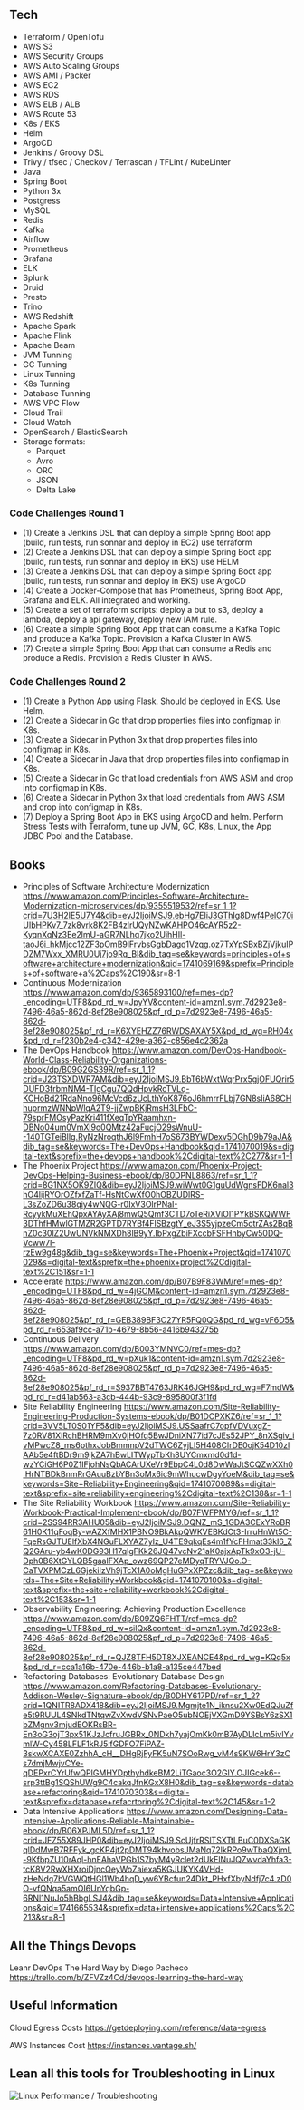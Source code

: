 ## Tech

* Terraform / OpenTofu
* AWS S3
* AWS Security Groups
* AWS Auto Scaling Groups
* AWS AMI / Packer
* AWS EC2
* AWS RDS
* AWS ELB / ALB
* AWS Route 53
* K8s / EKS
* Helm
* ArgoCD
* Jenkins / Groovy DSL
* Trivy / tfsec / Checkov / Terrascan / TFLint / KubeLinter
* Java
* Spring Boot 
* Python 3x
* Postgress
* MySQL
* Redis
* Kafka
* Airflow
* Prometheus
* Grafana
* ELK
* Splunk 
* Druid
* Presto
* Trino
* AWS Redshift
* Apache Spark
* Apache Flink
* Apache Beam
* JVM Tunning
* GC Tunning
* Linux Tunning
* K8s Tunning
* Database Tunning
* AWS VPC Flow
* Cloud Trail
* Cloud Watch
* OpenSearch / ElasticSearch
* Storage formats:
    * Parquet
    * Avro
    * ORC
    * JSON
    * Delta Lake


### Code Challenges Round 1

* (1) Create a Jenkins DSL that can deploy a simple Spring Boot app (build, run tests, run sonnar and deploy in EC2) use terraform
* (2) Create a Jenkins DSL that can deploy a simple Spring Boot app (build, run tests, run sonnar and deploy in EKS) use HELM
* (3) Create a Jenkins DSL that can deploy a simple Spring Boot app (build, run tests, run sonnar and deploy in EKS) use ArgoCD
* (4) Create a Docker-Compose that has Prometheus, Spring Boot App, Grafana and ELK. All integrated and working.
* (5) Create a set of terraform scripts: deploy a but to s3, deploy a lambda, deploy a api gateway, deploy new IAM rule.
* (6) Create a simple Spring Boot App that can consume a Kafka Topic and produce a Kafka Topic. Provision a Kafka Cluster in AWS.
* (7) Create a simple Spring Boot App that can consume a Redis and produce a Redis. Provision a Redis Cluster in AWS.

### Code Challenges Round 2

* (1) Create a Python App using Flask. Should be deployed in EKS. Use Helm.
* (2) Create a Sidecar in Go that drop properties files into configmap in K8s. 
* (3) Create a Sidecar in Python 3x that drop properties files into configmap in K8s.
* (4) Create a Sidecar in Java that drop properties files into configmap in K8s.
* (5) Create a Sidecar in Go that load credentials from AWS ASM and drop into configmap in K8s.
* (6) Create a Sidecar in Python 3x that load credentials from AWS ASM and drop into configmap in K8s. 
* (7) Deploy a Spring Boot App in EKS using ArgoCD and helm. Perform Stress Tests with Terraform, tune up JVM, GC, K8s, Linux, the App JDBC Pool and the Database.

## Books

* Principles of Software Architecture Modernization https://www.amazon.com/Principles-Software-Architecture-Modernization-microservices/dp/9355519532/ref=sr_1_1?crid=7U3H2IE5U7Y4&dib=eyJ2IjoiMSJ9.ebHg7EIiJ3GThIg8Dwf4PelC70iUIbHPKv7_7zk8vrk8K2FB4zlrUQyNZwKAHPO46cAYR5z2-KyqnXqNz3Ee2lmU-aGR7NLhq7jko2UihHIl-taoJ6i_hkMjcc12ZF3pOmB9lFrvbsGgbDagq1Vzqg.oz7TxYpSBxBZjVjkuIPDZM7Wxx_XMRU0Uj7jo9Rq_BI&dib_tag=se&keywords=principles+of+software+architecture+modernization&qid=1741069169&sprefix=Principles+of+software+a%2Caps%2C190&sr=8-1
* Continuous Modernization https://www.amazon.com/dp/9365893100/ref=mes-dp?_encoding=UTF8&pd_rd_w=JpyYV&content-id=amzn1.sym.7d2923e8-7496-46a5-862d-8ef28e908025&pf_rd_p=7d2923e8-7496-46a5-862d-8ef28e908025&pf_rd_r=K6XYEHZZ76RWDSAXAY5X&pd_rd_wg=RH04x&pd_rd_r=f230b2e4-c342-429e-a362-c856e4c2362a
* The DevOps Handbook https://www.amazon.com/DevOps-Handbook-World-Class-Reliability-Organizations-ebook/dp/B09G2GS39R/ref=sr_1_1?crid=J23TSXDWR7AM&dib=eyJ2IjoiMSJ9.BbT6bWxtWqrPrx5gjOFUQrir5DUFD3frbmNM4-TIgCgu7QQdHpvkRcTVLq-KCHoBd21RdaNno96McVcd6zUcLthYoK876oJ6hmrrFLbj7GN8sIiA68CHhuprmzWNNpWlqA2T9-jjZwpBKjRmsH3LFbC-79sprFMOsyPazKri411fXeqTpYRaamhxn-DBNo04um0VmXl9o0QMtz42aFucjO29sWnuU--140TGTeiBlIg.RyNzNroqthJ6l9FmhH7oS673BYWDexv5DGhD9b79aJA&dib_tag=se&keywords=The+DevOps+Handbook&qid=1741070019&s=digital-text&sprefix=the+devops+handbook%2Cdigital-text%2C277&sr=1-1
* The Phoenix Project https://www.amazon.com/Phoenix-Project-DevOps-Helping-Business-ebook/dp/B0DPNL8863/ref=sr_1_1?crid=8G1NX5OK9ZIQ&dib=eyJ2IjoiMSJ9.wiWwt0G1guUdWgnsFDK6nal3hO4lijRYOrOZfxfZaTf-HsNtCwXfO0hOBZUDlRS-L3sZoZD6u38qiy4wNQG-r0IxV3OlrPNaI-RcyykMuXEhQpxAYAyXAj8mwQ5Qmf3CTD7oTeRiXViOI1PYkBSKQWWF3DThfHMwlGTMZR2GPTD7RYBf4FlSBzgtY_eJ3S5yjpzeCm5otrZAs2BqBnZ0c30lZ2UwUNVkNMXDh8lB9yY.IbPxgZbiFXccbFSFHnbyCw50DQ-Vcww7I-rzEw9g48g&dib_tag=se&keywords=The+Phoenix+Project&qid=1741070029&s=digital-text&sprefix=the+phoenix+project%2Cdigital-text%2C151&sr=1-1
* Accelerate https://www.amazon.com/dp/B07B9F83WM/ref=mes-dp?_encoding=UTF8&pd_rd_w=4jGOM&content-id=amzn1.sym.7d2923e8-7496-46a5-862d-8ef28e908025&pf_rd_p=7d2923e8-7496-46a5-862d-8ef28e908025&pf_rd_r=GEB389BF3C27YR5FQ0QG&pd_rd_wg=vF6D5&pd_rd_r=653af9cc-a71b-4679-8b56-a416b943275b
* Continuous Delivery https://www.amazon.com/dp/B003YMNVC0/ref=mes-dp?_encoding=UTF8&pd_rd_w=pXuk1&content-id=amzn1.sym.7d2923e8-7496-46a5-862d-8ef28e908025&pf_rd_p=7d2923e8-7496-46a5-862d-8ef28e908025&pf_rd_r=S937BBT4763JRK46JGH9&pd_rd_wg=F7mdW&pd_rd_r=d41ab563-a3cb-444b-93c9-895800f3f1fd
* Site Reliability Engineering https://www.amazon.com/Site-Reliability-Engineering-Production-Systems-ebook/dp/B01DCPXKZ6/ref=sr_1_1?crid=3VV5LT0S01YF5&dib=eyJ2IjoiMSJ9.USSaafrC7opfVDVuxgZ-7z0RV81XlRchBHRM9mXv0jHOfq5BwJDniXN77id7cJEs52JPY_8nXSgiv_ivMPwcZ8_ms6pthxJobBmmnpV2dTWC6ZyjLI5H408ClrDE0ojK54D10zlAAb5e4ftBDr9m9jkZA7hBwLITWypTbKh8UYCmxmd0d1d-wzYCiGH6P0Z1IFjohNsQbACArUXeVr9EbpC4L0d8DwWaJtSCQZwXXh0.HrNTBDkBnmRrGAuuBzbYBn3oMx6ic9mWhucwDgyYoeM&dib_tag=se&keywords=Site+Reliability+Engineering&qid=1741070089&s=digital-text&sprefix=site+reliability+engineering%2Cdigital-text%2C138&sr=1-1
* The Site Reliability Workbook https://www.amazon.com/Site-Reliability-Workbook-Practical-Implement-ebook/dp/B07FWFPMYG/ref=sr_1_1?crid=2SS94RR3AHU05&dib=eyJ2IjoiMSJ9.DQNZ_mS_1GDA3CExYRoBR61H0K11qFoqBy-wAZXfMHX1PBNO9BkAkpQWKVEBKdCt3-IrruHnWt5C-FqeRsGJTUElfXbX4NGuFLXYAZ7yIz_U4TE9qkqEs4m1fYcFHmat33kI6_ZQ2GAru-yb4wK0DG93H17qIgFKk26JQ47vcNv21aK0ajxApTk9xO3-jU-Dph0B6XtGYLQB5gaaIFXAp_owz69QP27eMDyqTRYVJQo.O-CaTVXPMCzL6GjekiIzVh9jTcX1A0oMgHuGPxXPZzc&dib_tag=se&keywords=The+Site+Reliability+Workbook&qid=1741070100&s=digital-text&sprefix=the+site+reliability+workbook%2Cdigital-text%2C153&sr=1-1
* Observability Engineering: Achieving Production Excellence https://www.amazon.com/dp/B09ZQ6FHTT/ref=mes-dp?_encoding=UTF8&pd_rd_w=silQx&content-id=amzn1.sym.7d2923e8-7496-46a5-862d-8ef28e908025&pf_rd_p=7d2923e8-7496-46a5-862d-8ef28e908025&pf_rd_r=QJZ8TFH5DT8XJXEANCE4&pd_rd_wg=KQq5x&pd_rd_r=cca1a16b-470e-446b-b1a8-a135ce447bed
* Refactoring Databases: Evolutionary Database Design https://www.amazon.com/Refactoring-Databases-Evolutionary-Addison-Wesley-Signature-ebook/dp/B0DHY617PD/ref=sr_1_2?crid=1QNITR8ADX418&dib=eyJ2IjoiMSJ9.Mgmjte1N_iknsu2Xw0EdQJuZfe5t9RUUL4SNkdTNtqwZvXwdVSNvPaeO5ubNOEjVXGmD9YSBsY6zSX1bZMgnv3mjudEOKRsBR-En3oG3ojT3px51KJzJcfruJGBRx_0NDkh7yajOmKk0mB7AyDLIcLm5ivIYvmlW-Cy458LFLF1kRJ5ifGDFO7FiPAZ-3skwXCAXE0ZzhhA_cH__DHgRjFyFK5uN7SOoRwg_vM4s9KW6HrY3zCs7dmjMwjvCYe-qDEPxrCYrUfwQPIGMHYDpthyhdkeBM2LiTGaoc3O2GlY.OJIGcek6--srp3ttBg1SQShUWg9C4cakqJfnKGxX8H0&dib_tag=se&keywords=database+refactoring&qid=1741070303&s=digital-text&sprefix=database+refacrtoring%2Cdigital-text%2C145&sr=1-2
* Data Intensive Applications https://www.amazon.com/Designing-Data-Intensive-Applications-Reliable-Maintainable-ebook/dp/B06XPJML5D/ref=sr_1_1?crid=JFZ55X89JHP0&dib=eyJ2IjoiMSJ9.ScUjfrRSlTSXTtLBuC0DXSaGKqlDdMwB7RFFyk_gcKP4jt2pDMT94khvobsJMaNq72IkRPo9wTbaQXjmL-9KfbpZU10rAql-hnEAhaVPGb1S7byM4yRclet2dUkElNuJQZwvdaYhfa3-tcK8V2RwXHXroiDjncQeyWoZaiexa5KGJUKYK4VHd-zHeNdg7bVGWQtHGl1Wb4hqD_yw6YBcfun24Dkt_PHxfXbyNdfj7c4.zD0O-vfQNqa5amOI6UnYqbGp-6RNl1NuJo5hBbgLSJ4&dib_tag=se&keywords=Data+Intensive+Applications&qid=1741665534&sprefix=data+intensive+applications%2Caps%2C213&sr=8-1


## All the Things Devops

Leanr DevOps The Hard Way by Diego Pacheco
https://trello.com/b/ZFVZz4Cd/devops-learning-the-hard-way

## Useful Information

Cloud Egress Costs
https://getdeploying.com/reference/data-egress

AWS Instances Cost
https://instances.vantage.sh/

## Lean all this tools for Troubleshooting in Linux

![Linux Performance / Troubleshooting ](linux-perf-troubleshooting.png)